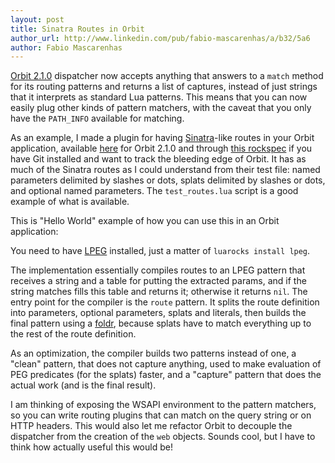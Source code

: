 ```yaml
---
layout: post
title: Sinatra Routes in Orbit
author_url: http://www.linkedin.com/pub/fabio-mascarenhas/a/b32/5a6
author: Fabio Mascarenhas
---
```


[Orbit 2.1.0](http://keplerproject.github.com/orbit) dispatcher now accepts anything that answers to a `match`
method for its routing patterns and returns a list of captures, instead of just strings that it interprets as
standard Lua patterns. This means that you can now easily plug other kinds of pattern matchers, with the
caveat that you only have the `PATH_INFO` available for matching.

As an example, I made a plugin for having [Sinatra](http://www.sinatrarb.com/)-like routes in your Orbit application, available
[here](http://gist.github.com/222620) for Orbit 2.1.0 and through
[this rockspec](http://luarocks.org/repositories/rocks-cvs/orbit-cvs-2.rockspec) if you have Git
installed and want to track the bleeding edge of Orbit. It has as much of the Sinatra routes as I
could understand from their test file: named parameters delimited by slashes or dots, splats delimited
by slashes or dots, and optional named parameters. The `test_routes.lua` script is a good example of what
is available.

This is "Hello World" example of how you can use this in an Orbit application:

<script src="http://gist.github.com/222620.js"></script>

You need to have [LPEG](http://www.inf.puc-rio.br/~roberto/lpeg) installed, just a matter of `luarocks install lpeg`. 

The implementation essentially compiles routes to an LPEG pattern that receives a string and a table for putting
the extracted params, and if the string matches fills this table and returns it; otherwise it returns `nil`. The
entry point for the compiler is the `route` pattern. It splits the route definition into parameters, optional
parameters, splats and literals, then builds the final pattern using a
[foldr](http://en.wikipedia.org/wiki/Fold_(higher-order_function)), because splats have to match everything up to
the rest of the route definition. 

As an optimization, the compiler builds two patterns instead of one, a "clean"
pattern, that does not capture anything, used to make evaluation of PEG predicates (for the splats) faster,
and a "capture" pattern that does the actual work (and is the final result).

I am thinking of exposing the WSAPI environment to the pattern matchers, so you can write routing plugins that
can match on the query string or on HTTP headers. This would also let me refactor Orbit to decouple
the dispatcher from the creation of the `web` objects. Sounds cool, but I have to think how actually useful
this would be!
